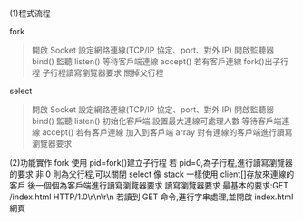 (1)程式流程

fork
>開啟 Socket
>設定網路連線(TCP/IP 協定、port、對外 IP)
>開啟監聽器 bind()
>監聽 listen()
>等待客戶端連線 accept()
>若有客戶連線 fork()出子行程
>子行程讀寫瀏覽器要求
>關掉父行程

select
>開啟 Socket
>設定網路連線(TCP/IP 協定、port、對外 IP)
>開啟監聽器 bind()
>監聽 listen()
>初始化客戶端,設置最大連線可處理人數
>等待客戶端連線 accept()
>若有客戶連線 加入到客戶端 array
>對有連線的客戶端進行讀寫瀏覽器要求

(2)功能實作
fork
使用 pid=fork()建立子行程
若 pid=0,為子行程,進行讀寫瀏覽器的要求
非 0 則為父行程,可以關閉
select
像 stack 一樣使用 client[]存放來連線的客戶
後一個個為客戶端進行讀寫瀏覽器要求
讀寫瀏覽器要求
最基本的要求:GET /index.html HTTP/1.0\r\n\r\n
若讀到 GET 命令,進行字串處理,並開啟 index.html 網頁
